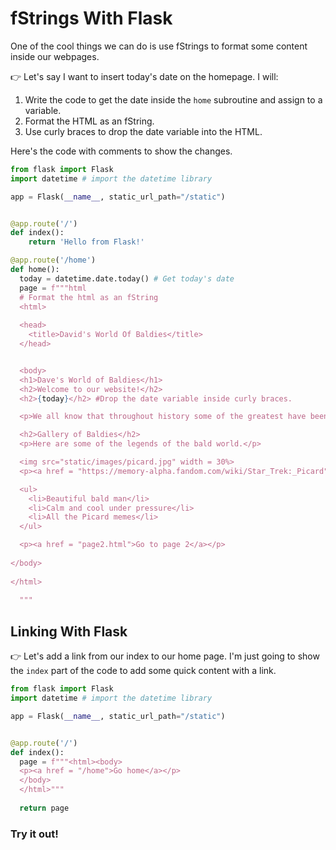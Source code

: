 # fStrings With Flask

One of the cool things we can do is use fStrings to format some content inside our webpages.

👉 Let's say I want to insert today's date on the homepage.  I will:
1. Write the code to get the date inside the `home` subroutine and assign to a variable.
2. Format the HTML as an fString.
3. Use curly braces to drop the date variable into the HTML.


Here's the code with comments to show the changes.
```python
from flask import Flask
import datetime # import the datetime library

app = Flask(__name__, static_url_path="/static")


@app.route('/')
def index():
    return 'Hello from Flask!'

@app.route('/home') 
def home():
  today = datetime.date.today() # Get today's date
  page = f"""html 
  # Format the html as an fString
  <html>
    
  <head>
    <title>David's World Of Baldies</title>
  </head>


  <body>
  <h1>Dave's World of Baldies</h1> 
  <h2>Welcome to our website!</h2>
  <h2>{today}</h2> #Drop the date variable inside curly braces.

  <p>We all know that throughout history some of the greatest have been Baldies, let's see the epicness of their heads bereft of hair.</p>

  <h2>Gallery of Baldies</h2>
  <p>Here are some of the legends of the bald world.</p>

  <img src="static/images/picard.jpg" width = 30%> 
  <p><a href = "https://memory-alpha.fandom.com/wiki/Star_Trek:_Picard">Captain Jean Luc Picard: Baldest Star Trek captain, and legend.</a></p>

  <ul>
    <li>Beautiful bald man</li>
    <li>Calm and cool under pressure</li>
    <li>All the Picard memes</li>
  </ul>

  <p><a href = "page2.html">Go to page 2</a></p>
  
</body>
  
</html>
  
  """
```

## Linking With Flask

👉 Let's  add a link from our index to our home page.  I'm just going to show the `index` part of the code to add some quick content with a link.

```python
from flask import Flask
import datetime # import the datetime library

app = Flask(__name__, static_url_path="/static")


@app.route('/')
def index():
  page = f"""<html><body>
  <p><a href = "/home">Go home</a></p>
  </body>
  </html>"""
  
  return page
```

### Try it out!